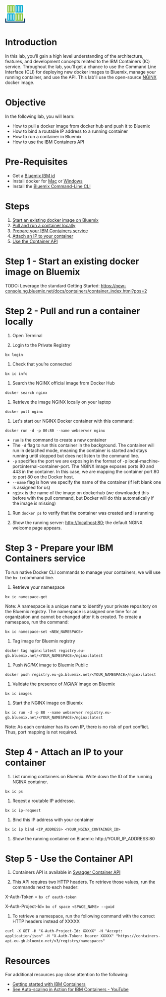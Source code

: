 ![](./images/container_icon64x64.png)
# Introduction

In this lab, you’ll gain a high level understanding of the architecture, features, and development concepts related to the IBM Containers (IC) service. Throughout the lab, you’ll get a chance to use the Command Line Interface (CLI) for deploying new docker images to Bluemix, manage your running container, and use the API. This lab'll use the open-source [NGINX](https://www.nginx.com/) docker image.


# Objective

In the following lab, you will learn:

+ How to pull a docker image from docker hub and push it to Bluemix
+ How to bind a routable IP address to a running container
+ How to run a container in Bluemix
+ How to use the IBM Containers API


# Pre-Requisites

+ Get a [Bluemix IBM id](https://bluemix.net)
+ Install docker for [Mac](https://docs.docker.com/engine/installation/mac/) or [Windows](https://docs.docker.com/engine/installation/windows/)
+ Install the [Bluemix Command-Line CLI](http://clis.ng.bluemix.net/)


# Steps

1. [Start an existing docker image on Bluemix](#step-1---start-an-existing-docker-image-on-bluemix)
2. [Pull and run a container locally](#step-2---pull-and-run-a-container-locally)
3. [Prepare your IBM Containers service](#step-3---prepare-your-ibm-containers-service)
4. [Attach an IP to your container](#step-4---attach-an-ip-to-your-container)
5. [Use the Container API](#step-5---use-the-container-api)


# Step 1 - Start an existing docker image on Bluemix

TODO: Leverage the standard Getting Started:
https://new-console.ng.bluemix.net/docs/containers/container_index.html?pos=2


# Step 2 - Pull and run a container locally

1. Open Terminal

1. Login to the Private Registry
  ```
  bx login
  ```

1. Check that you’re connected
  ```
  bx ic info
  ```

1. Search the NGINX official image from Docker Hub
  ```
  docker search nginx
  ```

1. Retrieve the image NGINX locally on your laptop
  ```
  docker pull nginx
  ```

1. Let's start our NGINX Docker container with this command:
  ```
  docker run -d -p 80:80 --name webserver nginx
  ```
  
  + ```run``` is the command to create a new container
  + The ```-d``` flag to run this container in the background. The container will run in detached mode, meaning the container is started and stays running until stopped but does not listen to the command line.
  + ```-p``` specifies the port we are exposing in the format of -p local-machine-port:internal-container-port. The NGINX image exposes ports 80 and 443 in the container. In this case, we are mapping the container port 80 to port 80 on the Docker host.
  + ```--name``` flag is how we specify the name of the container (if left blank one is assigned for us)
  + ```nginx``` is the name of the image on dockerhub (we downloaded this before with the pull command, but Docker will do this automatically if the image is missing)

1. Run ```docker ps``` to verify that the container was created and is running

1. Show the running server: [http://localhost:80](http://localhost:80); the default NGINX welcome page appears.


# Step 3 - Prepare your IBM Containers service

To run native Docker CLI commands to manage your containers, we will use the ```bx ic```command line.

1. Retrieve your namespace
  ```
  bx ic namespace-get
  ```
  
  Note: A namespace is a unique name to identify your private repository on the Bluemix registry. The namespace is assigned one time for an organization and cannot be changed after it is created. To create a namespace, run the command:
  ```
  bx ic namespace-set <NEW_NAMESPACE>
  ```
  
1. Tag image for Bluemix registry
  ```
  docker tag nginx:latest registry.eu-gb.bluemix.net/<YOUR_NAMESPACE>/nginx:latest
  ```
 
1. Push ​*NGINX*​ image to Bluemix Public
  ```
  docker push registry.eu-gb.bluemix.net/<YOUR_NAMESPACE>/nginx:latest
  ```

1. Validate the presence of ​*NGINX*​ image on Bluemix
  ```
  bx ic images
  ```

1. Start the NGINX image on Bluemix
  ```
  bx ic run -d -p 80 --name webserver registry.eu-gb.bluemix.net/<YOUR_NAMESPACE>/nginx:latest
  ```

  Note: As each container has its own IP, there is no risk of port conflict. Thus, port mapping is not required.

# Step 4 - Attach an IP to your container

1. List running containers on Bluemix. Write down the ID of the running NGINX container.
  ```
  bx ic ps
  ```
  
1. Reqest a routable IP addresse.
  ```
  bx ic ip-request
  ```

1. Bind this IP address with your container
  ```
  bx ic ip bind <IP_ADDRESS> <YOUR_NGINX_CONTAINER_ID>
  ```

1. Show the running container on Bluemix: http://YOUR_IP_ADDRESS:80


# Step 5 - Use the Container API

1. Containers API is available in [Swagger Container API](http://ccsapi-doc.mybluemix.net) 

1. This API requires two HTTP headers. To retrieve those values, run the commands next to each header:

  X-Auth-Token     = ```bx cf oauth-token```
  
  X-Auth-Project-Id= ```bx cf space <SPACE_NAME> --guid```

1. To retrieve a namespace, run the following command with the correct HTTP headers instead of XXXXX
  ```
  curl -X GET -H "X-Auth-Project-Id: XXXXX" -H "Accept: application/json" -H "X-Auth-Token: bearer XXXXX" "https://containers-api.eu-gb.bluemix.net/v3/registry/namespaces"
  ```


# Resources

For additional resources pay close attention to the following:

- [Getting started with IBM Containers](https://new-console.ng.bluemix.net/docs/containers/container_index.html)
- [See Auto-scaling in Action for IBM Containers - YouTube](https://www.youtube.com/watch?v=MFs-pSr2gsw)